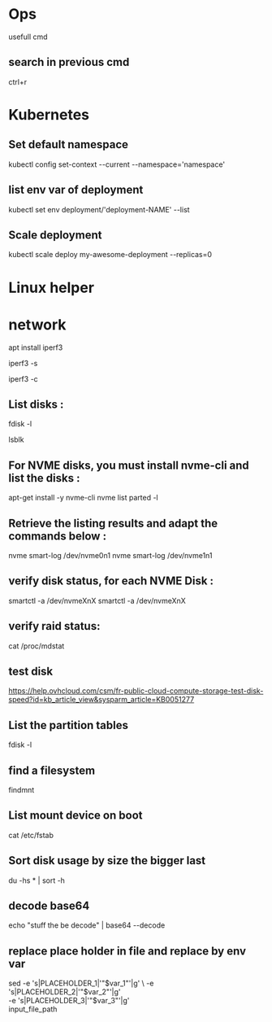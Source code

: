 # Ops
usefull cmd

## search in previous cmd
ctrl+r 

# Kubernetes

## Set default namespace 
kubectl config set-context --current --namespace='namespace'

## list env var of deployment
kubectl set env deployment/'deployment-NAME' --list

## Scale deployment 
kubectl scale deploy my-awesome-deployment --replicas=0

# Linux helper

# network
apt install iperf3

iperf3 -s

iperf3 -c <Server-2-IP>

## List disks :
fdisk -l

lsblk

## For NVME disks, you must install nvme-cli and list the disks :
apt-get install -y nvme-cli
nvme list
parted -l

## Retrieve the listing results and adapt the commands below :
nvme smart-log /dev/nvme0n1
nvme smart-log /dev/nvme1n1

## verify disk status, for each NVME Disk  :
smartctl -a /dev/nvmeXnX
smartctl -a /dev/nvmeXnX

## verify raid status:
cat /proc/mdstat

## test disk 
https://help.ovhcloud.com/csm/fr-public-cloud-compute-storage-test-disk-speed?id=kb_article_view&sysparm_article=KB0051277

## List the partition tables
fdisk -l

## find a filesystem 
findmnt

## List mount device on boot
cat /etc/fstab

## Sort disk usage by size the bigger last
du -hs * | sort -h

## decode base64
echo "stuff the be decode" | base64 --decode

## replace place holder in file and replace by env var
sed -e 's|PLACEHOLDER_1|'"$var_1"'|g' \
    -e 's|PLACEHOLDER_2|'"$var_2"'|g' \
    -e 's|PLACEHOLDER_3|'"$var_3"'|g' \
    input_file_path
